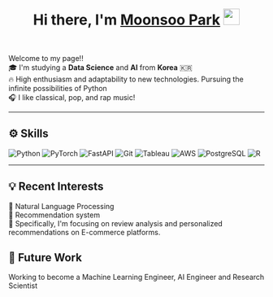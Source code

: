 <h1 align="center">Hi there, I'm <a href="https://www.linkedin.com/in/moonsoo-park/" target="_blank">Moonsoo Park</a> <img
src="https://github.com/blackcater/blackcater/raw/main/images/Hi.gif" height="32" /></h1>
<br />

<p>Welcome to my page!! </br> 
🎓 I'm studying a <b>Data Science</b> and <b>AI</b> from <b>Korea</b> 🇰🇷 </br> 
🔥 High enthusiasm and adaptability to new technologies. Pursuing the infinite possibilities of Python </br>
🎧 I like classical, pop, and rap music!
</p>
<hr>


<h2>⚙️ Skills</h2>
<p>
  <img alt="Python" src="https://img.shields.io/badge/-Python-%233776AB?style=flat-square&logo=python&logoColor=white" />
  <img alt="PyTorch" src="https://img.shields.io/badge/-PyTorch-%23EE4C2C?style=flat-square&logo=pytorch&logoColor=white" />
  <img alt="FastAPI" src="https://img.shields.io/badge/-FastAPI-%23009688?style=flat-square&logo=fastapi&logoColor=white" />
  <img alt="Git" src="https://img.shields.io/badge/-Git-%23F05032?style=flat-square&logo=git&logoColor=white" />
  <img alt="Tableau" src="https://img.shields.io/badge/-Tableau-%23E97627?style=flat-square&logo=tableau&logoColor=white" />
  <img alt="AWS" src="https://img.shields.io/badge/-AWS-%23232F3E?style=flat-square&logo=amazonwebservices&logoColor=white" />
  <img alt="PostgreSQL" src="https://img.shields.io/badge/-PostgreSQL-%234169E1?style=flat-square&logo=postgresql&logoColor=white" />
  <img alt="R" src="https://img.shields.io/badge/-R-%23276DC3?style=flat-square&logo=R&logoColor=white" />
</p>

<hr>


<h2>💡 Recent Interests</h2>
<p>
  📖 Natural Language Processing </br>
  🛒 Recommendation system </br>
  🎯 Specifically, I'm focusing on review analysis and personalized recommendations on E-commerce platforms.
</p>

<h2>🚀 Future Work</h2>
<p>Working to become a Machine Learning Engineer, AI Engineer and Research Scientist</p>

<!--
**m0onsoo/m0onsoo** is a ✨ _special_ ✨ repository because its `README.md` (this file) appears on your GitHub profile.

Here are some ideas to get you started:

- 🔭 I’m currently working on ...
- 🌱 I’m currently learning ...
- 👯 I’m looking to collaborate on ...
- 🤔 I’m looking for help with ...
- 💬 Ask me about ...
- 📫 How to reach me: ...
- 😄 Pronouns: ...
- ⚡ Fun fact: ...
-->
